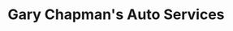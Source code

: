 ---
title: "Gary Chapman's Auto Services"
url: /mechanicsville/gary-chapmans-auto-services/
shop: Autowerkstatt
---